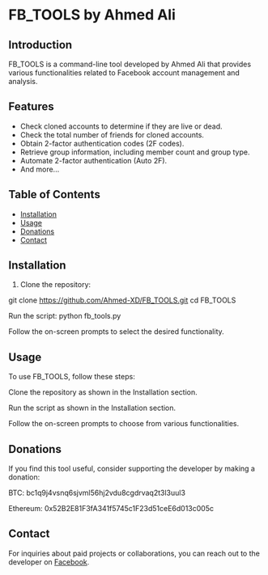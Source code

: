 # FB_TOOLS by Ahmed Ali



## Introduction

FB_TOOLS is a command-line tool developed by Ahmed Ali that provides various functionalities related to Facebook account management and analysis.

## Features

- Check cloned accounts to determine if they are live or dead.
- Check the total number of friends for cloned accounts.
- Obtain 2-factor authentication codes (2F codes).
- Retrieve group information, including member count and group type.
- Automate 2-factor authentication (Auto 2F).
- And more...

## Table of Contents

- [Installation](#installation)
- [Usage](#usage)
- [Donations](#donations)
- [Contact](#contact)

## Installation
1. Clone the repository:


git clone https://github.com/Ahmed-XD/FB_TOOLS.git
cd FB_TOOLS

Run the script:
python fb_tools.py


Follow the on-screen prompts to select the desired functionality.

## Usage

To use FB_TOOLS, follow these steps:

Clone the repository as shown in the Installation section.

Run the script as shown in the Installation section.

Follow the on-screen prompts to choose from various functionalities.

## Donations
If you find this tool useful, consider supporting the developer by making a donation:

BTC: bc1q9j4vsnq6sjvml56hj2vdu8cgdrvaq2t3l3uul3

Ethereum: 0x52B2E81F3fA341f5745c1F23d51ceE6d013c005c

## Contact
For inquiries about paid projects or collaborations, you can reach out to the developer on [Facebook](https://www.facebook.com/ahmed.xd.7732).
